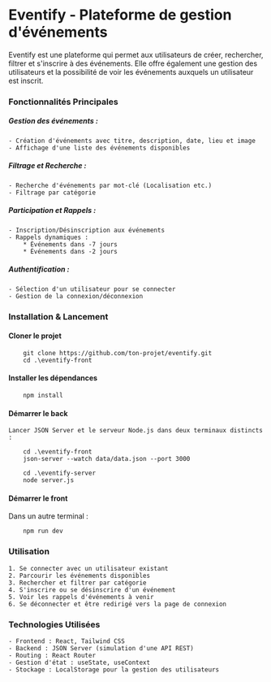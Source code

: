 # Eventify - Plateforme de gestion d'événements

Eventify est une plateforme qui permet aux utilisateurs de créer, rechercher, filtrer et s'inscrire à des événements. Elle offre également une gestion des utilisateurs et la possibilité de voir les événements auxquels un utilisateur est inscrit.

### Fonctionnalités Principales

##### Gestion des événements :

    - Création d'événements avec titre, description, date, lieu et image
    - Affichage d'une liste des événements disponibles

##### Filtrage et Recherche :
    
    - Recherche d'événements par mot-clé (Localisation etc.)
    - Filtrage par catégorie

##### Participation et Rappels :

    - Inscription/Désinscription aux événements
    - Rappels dynamiques :
        * Événements dans -7 jours
        * Événements dans -2 jours

##### Authentification :
    - Sélection d'un utilisateur pour se connecter
    - Gestion de la connexion/déconnexion

### Installation & Lancement

#### Cloner le projet 
```
    git clone https://github.com/ton-projet/eventify.git
    cd .\eventify-front
```

#### Installer les dépendances
```
    npm install
```

#### Démarrer le back
    Lancer JSON Server et le serveur Node.js dans deux terminaux distincts :
```
    cd .\eventify-front
    json-server --watch data/data.json --port 3000

    cd .\eventify-server
    node server.js
``` 
#### Démarrer le front
Dans un autre terminal :
```
    npm run dev
```

### Utilisation

    1. Se connecter avec un utilisateur existant
    2. Parcourir les événements disponibles
    3. Rechercher et filtrer par catégorie
    4. S'inscrire ou se désinscrire d'un événement
    5. Voir les rappels d'événements à venir
    6. Se déconnecter et être redirigé vers la page de connexion

### Technologies Utilisées
    - Frontend : React, Tailwind CSS
    - Backend : JSON Server (simulation d'une API REST)
    - Routing : React Router
    - Gestion d'état : useState, useContext
    - Stockage : LocalStorage pour la gestion des utilisateurs
